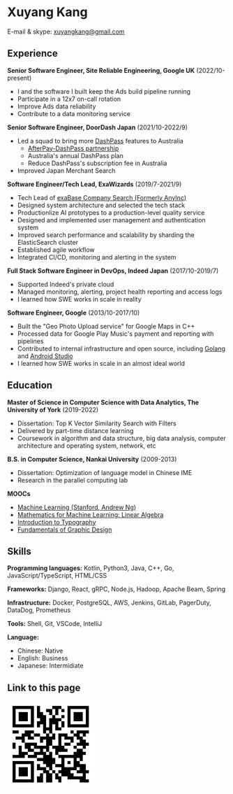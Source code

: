 Xuyang Kang
======

E-mail & skype: [xuyangkang@gmail.com](mailto:xuyangkang@gmail.com)

Experience
---------
**Senior Software Engineer, Site Reliable Engineering, Google UK** (2022/10-present)

- I and the software I built keep the Ads build pipeline running
- Participate in a 12x7 on-call rotation
- Improve Ads data reliability
- Contribute to a data monitoring service

**Senior Software Engineer, DoorDash Japan** (2021/10-2022/9)

- Led a squad to bring more [DashPass](https://help.doordash.com/consumers/s/article/What-is-DashPass?language=en_US) features to Australia
    -  [AfterPay-DashPass partnership](https://doordash.news/australia/dash-now-pay-later-doordash-launches-partnership-with-afterpay/)       
    - Australia's annual DashPass plan
    -  Reduce DashPass's subscription fee in Australia
- Improved Japan Merchant Search

**Software Engineer/Tech Lead, ExaWizards** (2019/7-2021/9)

- Tech Lead of [exaBase Company Search (Formerly AnyInc)](https://exawizards.com/exabase/companysearch/)
- Designed system architecture and selected the tech stack
- Productionlize AI prototypes to a production-level quality service
- Designed and implemented user management and authentication system
- Improved search performance and scalability by sharding the ElasticSearch cluster
- Established agile workflow
- Integrated CI/CD, monitoring and alerting in the system

**Full Stack Software Engineer in DevOps, Indeed Japan** (2017/10-2019/7)

- Supported Indeed's private cloud
- Managed monitoring, alerting, project health reporting and access logs
- I learned how SWE works in scale in reality

**Software Engineer, Google** (2013/10-2017/10)

- Built the "Geo Photo Upload service" for Google Maps in C++
- Processed data for Google Play Music's payment and reporting with pipelines
- Contributed to internal infrastructure and open source, including [Golang](https://github.com/golang/go/blob/0652274c10f8f2a520c30bf43bb968dac91bf9f5/AUTHORS#L1451) and [Android Studio](https://developer.android.com/training/app-indexing)
- I learned how SWE works in scale in an almost ideal world


Education
---------
**Master of Science in Computer Science with Data Analytics, The University of York** (2019-2022)

- Dissertation: Top K Vector Similarity Search with Filters
- Delivered by part-time distance learning
- Coursework in algorithm and data structure, big data analysis, computer architecture and operating system, network, etc

**B.S. in Computer Science, Nankai University** (2009-2013)
- Dissertation: Optimization of language model in Chinese IME
- Research in the parallel computing lab

**MOOCs**

- [Machine Learning (Stanford, Andrew Ng)](ML.pdf)
- [Mathematics for Machine Learning: Linear Algebra](https://coursera.org/share/f7b2a5490da199784863314e386667aa)
- [Introduction to Typography](https://coursera.org/share/7b866f49bc2d8a5714392ed96a91f684)
- [Fundamentals of Graphic Design](https://coursera.org/share/bd60ef42629374c2630913ae19af00fc)


Skills
------
**Programming languages:** Kotlin, Python3, Java, C++, Go, JavaScript/TypeScript, HTML/CSS

**Frameworks:** Django, React, gRPC, Node.js, Hadoop, Apache Beam, Spring

**Infrastructure:** Docker, PostgreSQL, AWS, Jenkins, GitLab, PagerDuty, DataDog, Prometheus

**Tools:** Shell, Git, VSCode, IntelliJ

**Language:**

- Chinese: Native
- English: Business
- Japanese: Intermidiate

Link to this page
------
![](qr-resume.png)
